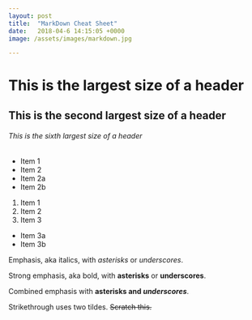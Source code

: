 ```yaml
---
layout: post
title:  "MarkDown Cheat Sheet"
date:   2018-04-6 14:15:05 +0000
image: /assets/images/markdown.jpg

---
```



# This is the largest size of a header
## This is the second largest size of a header
###### This is the sixth largest size of a header


* Item 1
* Item 2
 * Item 2a
 * Item 2b


1. Item 1
2. Item 2
3. Item 3
 * Item 3a
 * Item 3b

Emphasis, aka italics, with *asterisks* or _underscores_.

Strong emphasis, aka bold, with **asterisks** or __underscores__.

Combined emphasis with **asterisks and _underscores_**.

Strikethrough uses two tildes. ~~Scratch this.~~